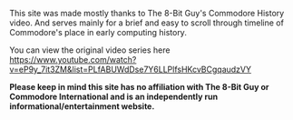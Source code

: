 This site was made mostly thanks to The 8-Bit Guy's Commodore History video. And serves mainly for a brief and easy to scroll through timeline of Commodore's place in early computing history.

You can view the original video series here https://www.youtube.com/watch?v=eP9y_7it3ZM&list=PLfABUWdDse7Y6LLPlfsHKcvBCgqaudzVY

**Please keep in mind this site has no affiliation with The 8-Bit Guy or Commodore International and is an independently run informational/entertainment website.**
